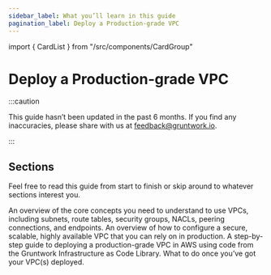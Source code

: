 ```yaml
---
sidebar_label: What you’ll learn in this guide
pagination_label: Deploy a Production-grade VPC
---
```


import { CardList } from "/src/components/CardGroup"

# Deploy a Production-grade VPC

:::caution

This guide hasn’t been updated in the past 6 months. If you find any inaccuracies, please share with us at feedback@gruntwork.io.

:::

## Sections

Feel free to read this guide from start to finish or skip around to whatever sections interest you.

<CardList>
  <Card
    title="Core Concepts"
    href="/guides/build-it-yourself/vpc/core-concepts/default-vp-cs-and-custom-vp-cs"
  >
    An overview of the core concepts you need to understand to use VPCs, including subnets, route tables, security
    groups, NACLs, peering connections, and endpoints.
  </Card>
  <Card
    title="Production-grade Design"
    href="/guides/build-it-yourself/vpc/production-grade-design/intro"
  >
    An overview of how to configure a secure, scalable, highly available VPC that you can rely on in production.
  </Card>
  <Card
    title="Deployment Walkthrough"
    href="/guides/build-it-yourself/vpc/deployment-walkthrough/pre-requisites"
  >
    A step-by-step guide to deploying a production-grade VPC in AWS using code from the Gruntwork Infrastructure as Code Library.
  </Card>
  <Card
    title="Next Steps"
    href="/guides/build-it-yourself/vpc/next-steps"
  >
    What to do once you’ve got your VPC(s) deployed.
  </Card>
</CardList>
